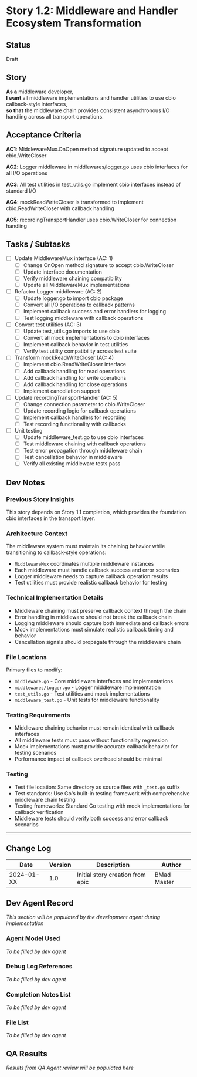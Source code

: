 # Story 1.2: Middleware and Handler Ecosystem Transformation

<!-- Powered by BMAD™ Core -->

## Status
Draft

## Story
**As a** middleware developer,  
**I want** all middleware implementations and handler utilities to use cbio callback-style interfaces,  
**so that** the middleware chain provides consistent asynchronous I/O handling across all transport operations.

## Acceptance Criteria

**AC1**: MiddlewareMux.OnOpen method signature updated to accept cbio.WriteCloser

**AC2**: Logger middleware in middlewares/logger.go uses cbio interfaces for all I/O operations

**AC3**: All test utilities in test_utils.go implement cbio interfaces instead of standard I/O

**AC4**: mockReadWriteCloser is transformed to implement cbio.ReadWriteCloser with callback handling

**AC5**: recordingTransportHandler uses cbio.WriteCloser for connection handling

## Tasks / Subtasks

- [ ] Update MiddlewareMux interface (AC: 1)
  - [ ] Change OnOpen method signature to accept cbio.WriteCloser
  - [ ] Update interface documentation
  - [ ] Verify middleware chaining compatibility
  - [ ] Update all MiddlewareMux implementations

- [ ] Refactor Logger middleware (AC: 2)
  - [ ] Update logger.go to import cbio package
  - [ ] Convert all I/O operations to callback patterns
  - [ ] Implement callback success and error handlers for logging
  - [ ] Test logging middleware with callback operations

- [ ] Convert test utilities (AC: 3)
  - [ ] Update test_utils.go imports to use cbio
  - [ ] Convert all mock implementations to cbio interfaces
  - [ ] Implement callback behavior in test utilities
  - [ ] Verify test utility compatibility across test suite

- [ ] Transform mockReadWriteCloser (AC: 4)
  - [ ] Implement cbio.ReadWriteCloser interface
  - [ ] Add callback handling for read operations
  - [ ] Add callback handling for write operations
  - [ ] Add callback handling for close operations
  - [ ] Implement cancellation support

- [ ] Update recordingTransportHandler (AC: 5)
  - [ ] Change connection parameter to cbio.WriteCloser
  - [ ] Update recording logic for callback operations
  - [ ] Implement callback handlers for recording
  - [ ] Test recording functionality with callbacks

- [ ] Unit testing
  - [ ] Update middleware_test.go to use cbio interfaces
  - [ ] Test middleware chaining with callback operations
  - [ ] Test error propagation through middleware chain
  - [ ] Test cancellation behavior in middleware
  - [ ] Verify all existing middleware tests pass

## Dev Notes

### Previous Story Insights
This story depends on Story 1.1 completion, which provides the foundation cbio interfaces in the transport layer.

### Architecture Context
The middleware system must maintain its chaining behavior while transitioning to callback-style operations:
- `MiddlewareMux` coordinates multiple middleware instances
- Each middleware must handle callback success and error scenarios
- Logger middleware needs to capture callback operation results
- Test utilities must provide realistic callback behavior for testing

### Technical Implementation Details
- Middleware chaining must preserve callback context through the chain
- Error handling in middleware should not break the callback chain
- Logging middleware should capture both immediate and callback errors
- Mock implementations must simulate realistic callback timing and behavior
- Cancellation signals should propagate through the middleware chain

### File Locations
Primary files to modify:
- `middleware.go` - Core middleware interfaces and implementations
- `middlewares/logger.go` - Logger middleware implementation
- `test_utils.go` - Test utilities and mock implementations
- `middleware_test.go` - Unit tests for middleware functionality

### Testing Requirements
- Middleware chaining behavior must remain identical with callback interfaces
- All middleware tests must pass without functionality regression
- Mock implementations must provide accurate callback behavior for testing scenarios
- Performance impact of callback overhead should be minimal

### Testing
- Test file location: Same directory as source files with `_test.go` suffix
- Test standards: Use Go's built-in testing framework with comprehensive middleware chain testing
- Testing frameworks: Standard Go testing with mock implementations for callback verification
- Middleware tests should verify both success and error callback scenarios

---

## Change Log

| Date | Version | Description | Author |
|------|---------|-------------|---------|
| 2024-01-XX | 1.0 | Initial story creation from epic | BMad Master |

## Dev Agent Record

*This section will be populated by the development agent during implementation*

### Agent Model Used
*To be filled by dev agent*

### Debug Log References
*To be filled by dev agent*

### Completion Notes List
*To be filled by dev agent*

### File List
*To be filled by dev agent*

## QA Results
*Results from QA Agent review will be populated here*

